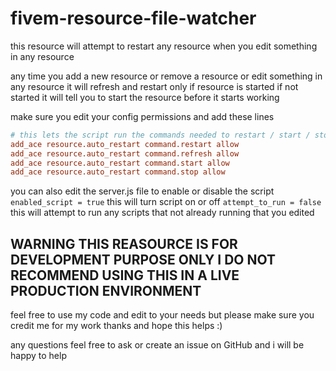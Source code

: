 # fivem-resource-file-watcher
this resource will attempt to restart any resource when you edit something in any resource

any time you add a new resource or remove a resource or edit something in any resource it will refresh and restart only if resource is started if not started it will tell you to start the resource before it starts working



make sure you edit your config permissions and add these lines
```cfg
# this lets the script run the commands needed to restart / start / stop / refresh
add_ace resource.auto_restart command.restart allow
add_ace resource.auto_restart command.refresh allow
add_ace resource.auto_restart command.start allow
add_ace resource.auto_restart command.stop allow
```

you can also edit the server.js file to enable or disable the script 
`enabled_script = true` this will turn script on or off
`attempt_to_run = false` this will attempt to run any scripts that not already running that you edited

## WARNING THIS REASOURCE IS FOR DEVELOPMENT PURPOSE ONLY I DO NOT RECOMMEND USING THIS IN A LIVE PRODUCTION ENVIRONMENT

feel free to use my code and edit to your needs but please make sure you credit me for my work thanks and hope this helps :)

any questions feel free to ask or create an issue on GitHub and i will be happy to help
